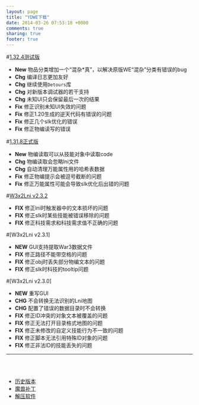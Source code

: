 ```yaml
---
layout: page
title: "YDWE下载"
date: 2014-03-26 07:53:18 +0000
comments: true
sharing: true
footer: true
---
```


#[1.32.4测试版](https://pan.baidu.com/s/1lRZNFGDw5P2ZRW2ttgyqbg)

* **New** 物品分类增加一个“混杂*真”，以解决原版WE“混杂”分类有错误的bug
* **Chg** 编译日志更加友好
* **Chg** 继续使用`Detours`库
* **Chg** 对新版本调试器的若干支持
* **Chg** 未知UI只会保留最后一次的结果
* **Fix** 修正识别未知UI失效的问题
* **Fix** 修正1.20生成的逆天代码有错误的问题
* **Fix** 修正几个slk优化的错误
* **Fix** 修正物编读写的错误

#[1.31.8正式版](http://pan.baidu.com/s/1pLBeFrX)

* **New** 物编读取可以从技能对象中读取code
* **Chg** 物编读取会忽略lni文件
* **Chg** 自动清理万能属性用的哈希表数据
* **Fix** 修正物编提示会被逗号截断的问题
* **Fix** 修正万能属性可能会导致slk优化后出错的问题


#[W3x2Lni v2.3.2](https://pan.baidu.com/s/1bnDtth7qDaCQ1B-bS00wLA)

* **FIX** 修正lni时触发器中的文本损坏的问题
* **FIX** 修正slk时某些技能被错误移除的问题
* **FIX** 修正科技需求和科技需求值不正确的问题

#[W3x2Lni v2.3.1]

* **NEW** GUI支持提取War3数据文件
* **FIX** 修正路径不能带空格的问题
* **FIX** 修正obj时丢失部分物编文本的问题
* **FIX** 修正slk时科技的tooltip问题

#[W3x2Lni v2.3.0]
 
* **NEW** 重写GUI
* **CHG** 不会转换无法识别的Lni地图
* **CHG** 配置了错误的数据目录时不会转换
* **FIX** 修正ID冲突的对象文本被覆盖的问题
* **FIX** 修正无法打开目录格式地图的问题
* **FIX** 修正未修改的自定义技能行为不一致的问题
* **FIX** 修正脚本无法引用特殊ID对象的问题
* **FIX** 修正非法ID的技能丢失的问题

---

<br><br>

* [历史版本](http://pan.baidu.com/share/link?shareid=401650&uk=3389291567)
* [魔兽补丁](http://pan.baidu.com/share/link?shareid=401621&uk=3389291567)
* [解压软件](http://sparanoid.com/lab/7z/)

